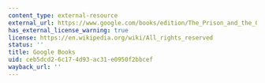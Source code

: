 ```yaml
---
content_type: external-resource
external_url: https://www.google.com/books/edition/The_Prison_and_the_Gallows/N9brN4Bx8GgC?hl=en&gbpv=1
has_external_license_warning: true
license: https://en.wikipedia.org/wiki/All_rights_reserved
status: ''
title: Google Books
uid: ceb5dcd2-6c17-4d93-ac31-e0950f2bbcef
wayback_url: ''
---
```

